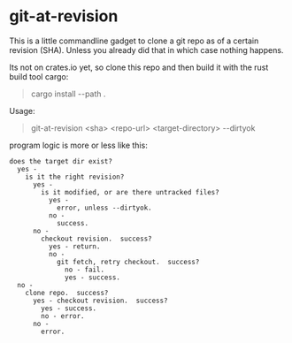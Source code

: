 # git-at-revision

This is a little commandline gadget to clone a git repo as of a certain
revision (SHA).  Unless you already did that in which case nothing happens.

Its not on crates.io yet, so clone this repo and then build it with the rust build tool cargo:

>  cargo install --path .

Usage: 
>  git-at-revision \<sha\> \<repo-url\> \<target-directory\> --dirtyok

program logic is more or less like this:
  
    does the target dir exist?
      yes - 
        is it the right revision?
          yes - 
            is it modified, or are there untracked files?
              yes - 
                error, unless --dirtyok.
              no - 
                success.
          no - 
            checkout revision.  success?
              yes - return.
              no - 
                git fetch, retry checkout.  success?
                  no - fail.
                  yes - success.
      no - 
        clone repo.  success?
          yes - checkout revision.  success?
            yes - success.
            no - error.
          no - 
            error.

